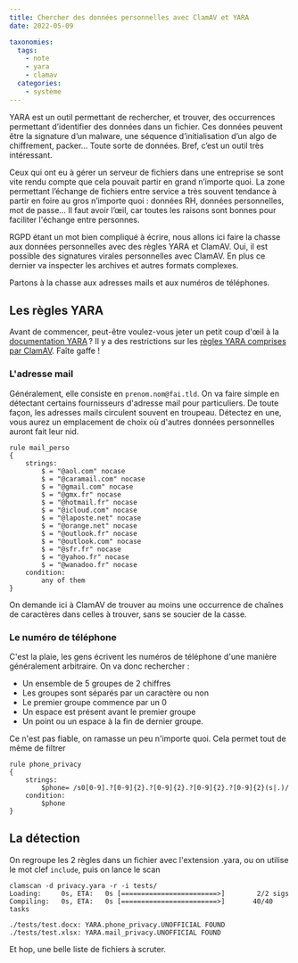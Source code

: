 ```yaml
---
title: Chercher des données personnelles avec ClamAV et YARA
date: 2022-05-09

taxonomies:
  tags:
    - note
    - yara
    - clamav
  categories:
    - système
---
```

YARA est un outil permettant de rechercher, et trouver, des occurrences permettant d’identifier des données dans un fichier. Ces données peuvent être la signature d’un malware, une séquence d’initialisation d’un algo de chiffrement, packer… Toute sorte de données. Bref, c’est un outil très intéressant.

Ceux qui ont eu à gérer un serveur de fichiers dans une entreprise se sont vite rendu compte que cela pouvait partir en grand n’importe quoi. La zone permettant l’échange de fichiers entre service a très souvent tendance à partir en foire au gros n’importe quoi : données RH, données personnelles, mot de passe… Il faut avoir l’œil, car toutes les raisons sont bonnes pour faciliter l'échange entre personnes.

RGPD étant un mot bien compliqué à écrire, nous allons ici faire la chasse aux données personnelles avec des règles YARA et ClamAV. Oui, il est possible des signatures virales personnelles avec ClamAV. En plus ce dernier va inspecter les archives et autres formats complexes.

Partons à la chasse aux adresses mails et aux numéros de téléphones.

## Les règles YARA

Avant de commencer, peut-être voulez-vous jeter un petit coup d'œil à la [documentation YARA](https://yara.readthedocs.io/en/latest/) ? Il y a des restrictions sur les [règles YARA comprises par ClamAV](https://docs.clamav.net/manual/Signatures/YaraRules.html). Faîte gaffe !

### L'adresse mail

Généralement, elle consiste en `prenom.nom@fai.tld`. On va faire simple en détectant certains fournisseurs d'adresse mail pour particuliers. De toute façon, les adresses mails circulent souvent en troupeau. Détectez en une, vous aurez un emplacement de choix où d'autres données personnelles auront fait leur nid.

    rule mail_perso
    {
        strings:
            $ = "@aol.com" nocase
            $ = "@caramail.com" nocase
            $ = "@gmail.com" nocase
            $ = "@gmx.fr" nocase
            $ = "@hotmail.fr" nocase
            $ = "@icloud.com" nocase
            $ = "@laposte.net" nocase
            $ = "@orange.net" nocase
            $ = "@outlook.fr" nocase
            $ = "@outlook.com" nocase
            $ = "@sfr.fr" nocase
            $ = "@yahoo.fr" nocase
            $ = "@wanadoo.fr" nocase
        condition:
            any of them
    }

On demande ici à ClamAV de trouver au moins une occurrence de chaînes de caractères dans celles à trouver, sans se soucier de la casse.

### Le numéro de téléphone

C'est la plaie, les gens écrivent les numéros de téléphone d'une manière généralement arbitraire. On va donc rechercher :

* Un ensemble de 5 groupes de 2 chiffres
* Les groupes sont séparés par un caractère ou non
* Le premier groupe commence par un 0
* Un espace est présent avant le premier groupe
* Un point ou un espace à la fin de dernier groupe.

Ce n'est pas fiable, on ramasse un peu n'importe quoi. Cela permet tout de même de filtrer

    rule phone_privacy
    {
        strings:
            $phone= /s0[0-9].?[0-9]{2}.?[0-9]{2}.?[0-9]{2}.?[0-9]{2}(s|.)/
        condition:
            $phone
    }

## La détection

On regroupe les 2 règles dans un fichier avec l'extension .yara, ou on utilise le mot clef `include`, puis on lance le scan

    clamscan -d privacy.yara -r -i tests/
    Loading:     0s, ETA:   0s [========================>]        2/2 sigs
    Compiling:   0s, ETA:   0s [========================>]       40/40 tasks

    ./tests/test.docx: YARA.phone_privacy.UNOFFICIAL FOUND
    ./tests/test.xlsx: YARA.mail_privacy.UNOFFICIAL FOUND

Et hop, une belle liste de fichiers à scruter.
